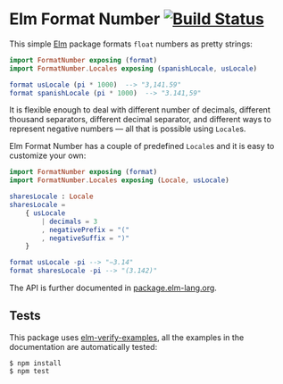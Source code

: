 # Elm Format Number [![Build Status](https://circleci.com/gh/cuducos/elm-format-number.svg?style=shield)](https://circleci.com/gh/cuducos/elm-format-number)

This simple [Elm](http://elm-lang.com) package formats `float` numbers as pretty strings:

```elm
import FormatNumber exposing (format)
import FormatNumber.Locales exposing (spanishLocale, usLocale)

format usLocale (pi * 1000)  --> "3,141.59"
format spanishLocale (pi * 1000)  --> "3.141,59"
```

It is flexible enough to deal with different number of decimals, different thousand separators, different decimal separator, and different ways to represent negative numbers — all that is possible using `Locale`s.

Elm Format Number has a couple of predefined `Locale`s and it is easy to customize your own:

```elm
import FormatNumber exposing (format)
import FormatNumber.Locales exposing (Locale, usLocale)

sharesLocale : Locale
sharesLocale =
    { usLocale
        | decimals = 3
        , negativePrefix = "("
        , negativeSuffix = ")"
    }

format usLocale -pi --> "−3.14"
format sharesLocale -pi --> "(3.142)"
```

The API is further documented in [package.elm-lang.org](http://package.elm-lang.org/packages/cuducos/elm-format-number/latest/FormatNumber).

## Tests

This package uses [elm-verify-examples](https://www.npmjs.com/package/elm-verify-examples), all the examples in the documentation are automatically tested:

```console
$ npm install
$ npm test
```
